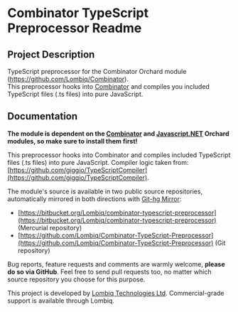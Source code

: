 # Combinator TypeScript Preprocessor Readme



## Project Description

TypeScript preprocessor for the Combinator Orchard module (https://github.com/Lombiq/Combinator).  
This preprocessor hooks into [Combinator](https://github.com/Lombiq/Combinator) and compiles you included TypeScript files (.ts files) into pure JavaScript.


## Documentation

**The module is dependent on the [Combinator](https://github.com/Lombiq/Combinator)  and [Javascript.NET](https://github.com/Lombiq/Orchard-JavaScript.Net) Orchard modules, so make sure to install them first!**

This preprocessor hooks into Combinator and compiles included TypeScript files (.ts files) into pure JavaScript.
Compiler logic taken from: [https://github.com/giggio/TypeScriptCompiler](https://github.com/giggio/TypeScriptCompiler).

The module's source is available in two public source repositories, automatically mirrored in both directions with [Git-hg Mirror](https://githgmirror.com):

- [https://bitbucket.org/Lombiq/combinator-typescript-preprocessor](https://bitbucket.org/Lombiq/combinator-typescript-preprocessor) (Mercurial repository)
- [https://github.com/Lombiq/Combinator-TypeScript-Preprocessor](https://github.com/Lombiq/Combinator-TypeScript-Preprocessor) (Git repository)

Bug reports, feature requests and comments are warmly welcome, **please do so via GitHub**.
Feel free to send pull requests too, no matter which source repository you choose for this purpose.

This project is developed by [Lombiq Technologies Ltd](http://lombiq.com/). Commercial-grade support is available through Lombiq.